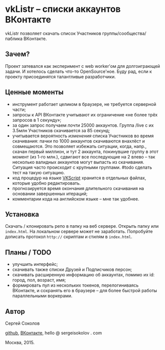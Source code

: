# vkListr – списки аккаунтов ВКонтакте

vkListr позволяет скачать список Участников группы/сообщества/паблика ВКонтакте.

## Зачем?

Проект затевался как эксперимент с web worker'ом для долгоиграющей задачи. И хотелось сделать что-то OpenSource'ное. Буду рад, если к проекту присоединятся талантливые разработчики.

## Ценные моменты

* инструмент работает целиком в браузере, не требуется серверной части;
* запросы к API ВКонтакте учитывают их ограничение «не более трёх запросов в 1 секунду»;
* за один запрос получаем *почти* 25000 аккаунтов. Группа /live с их 3.5млн Участников скачивается за 85 секунд;
* учитывается вероятность *изменения* списка Участников во время скачивания: пачки по 1000 аккаунтов скачиваются внахлёст и совмещаются. Это позволяет избежать ситуации, когда, напр., скачан первый миллион, и тут 2 аккаунта, покинувшие группу в этот момент (из 1-го млн.), сдвигают все последующие на 2 влево – так несколько валидных аккаунтов могут выпасть из скачивания. Ситуация часто происходит с крупными группами. #todo сделать тест на такую ситуацию.
* код процедур на языке [VKScript](https://vk.com/dev/execute) хранится в отдельных файлах, которые удобно редактировать.
* прогнозируется время окончания длительного скачивания на основании завершенных итераций;
* комментарии кода на английском языке – мне так удобнее.

## Установка

Скачать / клонировать репо в папку на веб сервере. Открыть папку или `index.html`. На локальном сервере может не заработать. Попробуйте дописать протокол `http://` скриптам и стилям в `index.html`.

## Планы / TODO

* улучшить интерфейс;
* скачивать также списки Друзей и Подписчиков персон;
* скачивать расширенную информацию об аккаунтах, помимо их id: город, пол, возраст, имя;
* формировать пул из нескольких токенов, перелогиниваясь ВКонтакте, и сохранять его в браузере – для более быстрой работы параллельными воркерами.

## Автор

Сергей Соколов

[github](https://github.com/sergiks), [ВКонтакте](https://vk.com/serge.sokolov), hello @ sergeisokolov . com

Москва, 2015.